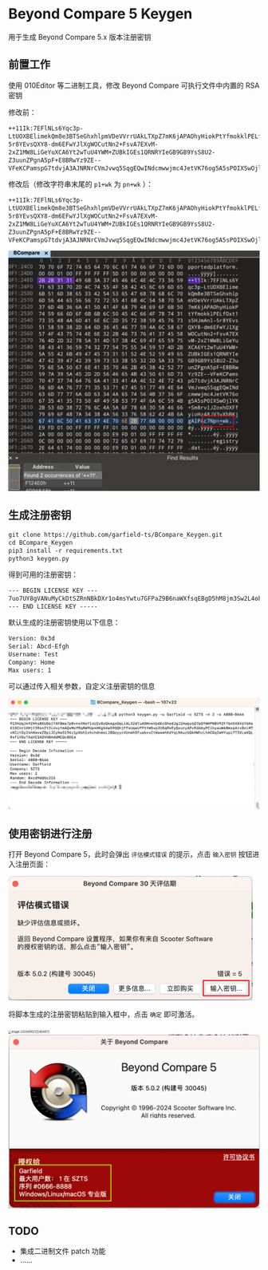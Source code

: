 # Beyond Compare 5 Keygen
用于生成 Beyond Compare 5.x 版本注册密钥
## 前置工作
使用 010Editor 等二进制工具，修改 Beyond Compare 可执行文件中内置的 RSA 密钥

修改前：
```
++11Ik:7EFlNLs6Yqc3p-LtUOXBElimekQm8e3BTSeGhxhlpmVDeVVrrUAkLTXpZ7mK6jAPAOhyHiokPtYfmokklPELfOxt1s5HJmAnl-5r8YEvsQXY8-dm6EFwYJlXgWOCutNn2+FsvA7EXvM-2xZ1MW8LiGeYuXCA6Yt2wTuU4YWM+ZUBkIGEs1QRNRYIeGB9GB9YsS8U2-Z3uunZPgnA5pF+E8BRwYz9ZE--VFeKCPamspG7tdvjA3AJNRNrCVmJvwq5SqgEQwINdcmwwjmc4JetVK76og5A5sPOIXSwOjlYK+Sm8rvlJZoxh0XFfyioHz48JV3vXbBKjgAlPAc7Np1+wk
```
修改后（修改字符串末尾的 `p1+wk` 为 `pn+wk` ）：
```
++11Ik:7EFlNLs6Yqc3p-LtUOXBElimekQm8e3BTSeGhxhlpmVDeVVrrUAkLTXpZ7mK6jAPAOhyHiokPtYfmokklPELfOxt1s5HJmAnl-5r8YEvsQXY8-dm6EFwYJlXgWOCutNn2+FsvA7EXvM-2xZ1MW8LiGeYuXCA6Yt2wTuU4YWM+ZUBkIGEs1QRNRYIeGB9GB9YsS8U2-Z3uunZPgnA5pF+E8BRwYz9ZE--VFeKCPamspG7tdvjA3AJNRNrCVmJvwq5SqgEQwINdcmwwjmc4JetVK76og5A5sPOIXSwOjlYK+Sm8rvlJZoxh0XFfyioHz48JV3vXbBKjgAlPAc7Npn+wk
```
<img src="asserts/01.png" alt="image-20240902170702727" style="zoom:50%;" /> 

## 生成注册密钥

```shell
git clone https://github.com/garfield-ts/BCompare_Keygen.git
cd BCompare_Keygen
pip3 install -r requirements.txt
python3 keygen.py
```
得到可用的注册密钥：
```
--- BEGIN LICENSE KEY ---
7uo7UY8gVANuMyCkDtSZRnNBkDXr1o4msYwtu7GFPaZ9B6naWXfsqEBgD5hM8jm3Sw2L4oFHY53VchaHv4j3q4QNiNxPgcv3qz89nKu3VSgQDVpPrAUWKgkjko5Gvck7BBBJmnKbGZJtDTi21WnJ5AMm7upD6QXgbf2BUS7toxB7jzhFLyotDj59KMGkgXMBXeUoa6T7Yt76MZN6UcHqYG5fMLuBp1JfGxpMXE7AMeUXXLwvAxsJGMkC5oS93WoVLopUoBW4SYNpS7YzzirkqZdRt58TbQpqcvwFeD32X2ZamVAv9SjeQUQhyEwktExFwTc541HrJeDV2xqfr4EgbUprSWEu8p
--- END LICENSE KEY -----
```
默认生成的注册密钥使用以下信息：
```
Version: 0x3d
Serial: Abcd-Efgh
Username: Test
Company: Home
Max users: 1
```
可以通过传入相关参数，自定义注册密钥的信息

<img src="asserts/06.png" alt="image-20240903162908919" style="zoom:50%;" /> 

## 使用密钥进行注册
打开 Beyond Compare 5，此时会弹出 `评估模式错误` 的提示，点击 `输入密钥` 按钮进入注册页面：

<img src="asserts/03.png" alt="image-20240902172200651" style="zoom:50%;" /> 

将脚本生成的注册密钥粘贴到输入框中，点击 `确定` 即可激活。

<img src="/Users/charles/Documents/GitHub/BCompare_Keygen/asserts/04.png" alt="image-20240902172404873" style="zoom:40%;" /> 

<img src="asserts/05.png" alt="image-20240902172829613" style="zoom:50%;" /> 

## TODO

- 集成二进制文件 patch 功能
- ……
